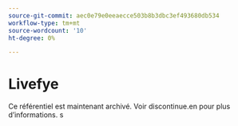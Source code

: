 ```yaml
---
source-git-commit: aec0e79e0eeaecce503b8b3dbc3ef493680db534
workflow-type: tm+mt
source-wordcount: '10'
ht-degree: 0%

---
```

# Livefye

Ce référentiel est maintenant archivé. Voir discontinue.en pour plus d’informations. s